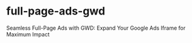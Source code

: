 # full-page-ads-gwd
Seamless Full-Page Ads with GWD: Expand Your Google Ads Iframe for Maximum Impact
